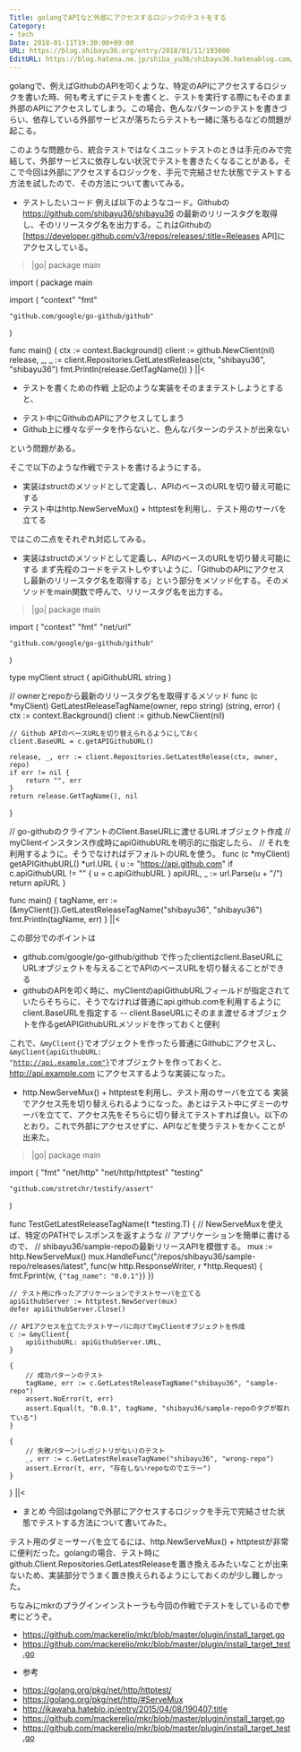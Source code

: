 ```yaml
---
Title: golangでAPIなど外部にアクセスするロジックのテストをする
Category:
- tech
Date: 2018-01-11T19:30:00+09:00
URL: https://blog.shibayu36.org/entry/2018/01/11/193000
EditURL: https://blog.hatena.ne.jp/shiba_yu36/shibayu36.hatenablog.com/atom/entry/8599973812336130331
---
```


golangで、例えばGithubのAPIを叩くような、特定のAPIにアクセスするロジックを書いた時、何も考えずにテストを書くと、テストを実行する際にもそのまま外部のAPIにアクセスしてしまう。この場合、色んなパターンのテストを書きづらい、依存している外部サービスが落ちたらテストも一緒に落ちるなどの問題が起こる。

このような問題から、統合テストではなくユニットテストのときは手元のみで完結して、外部サービスに依存しない状況でテストを書きたくなることがある。そこで今回は外部にアクセスするロジックを、手元で完結させた状態でテストする方法を試したので、その方法について書いてみる。

* テストしたいコード
例えば以下のようなコード。Githubの https://github.com/shibayu36/shibayu36 の最新のリリースタグを取得し、そのリリースタグ名を出力する。これはGithubの[https://developer.github.com/v3/repos/releases/:title=Releases API]にアクセスしている。

>|go|
package main

import (
package main

import (
	"context"
	"fmt"

	"github.com/google/go-github/github"
)

func main() {
	ctx := context.Background()
	client := github.NewClient(nil)
	release, _, _ := client.Repositories.GetLatestRelease(ctx, "shibayu36", "shibayu36")
	fmt.Println(release.GetTagName())
}
||<

* テストを書くための作戦
上記のような実装をそのままテストしようとすると、

- テスト中にGithubのAPIにアクセスしてしまう
- Github上に様々なデータを作らないと、色んなパターンのテストが出来ない

という問題がある。

そこで以下のような作戦でテストを書けるようにする。

- 実装はstructのメソッドとして定義し、APIのベースのURLを切り替え可能にする
- テスト中はhttp.NewServeMux() + httptestを利用し、テスト用のサーバを立てる

ではこの二点をそれぞれ対応してみる。

* 実装はstructのメソッドとして定義し、APIのベースのURLを切り替え可能にする
まず先程のコードをテストしやすいように、「GithubのAPIにアクセスし最新のリリースタグ名を取得する」という部分をメソッド化する。そのメソッドをmain関数で呼んで、リリースタグ名を出力する。

>|go|
package main

import (
	"context"
	"fmt"
	"net/url"

	"github.com/google/go-github/github"
)

type myClient struct {
	apiGithubURL string
}

// ownerとrepoから最新のリリースタグ名を取得するメソッド
func (c *myClient) GetLatestReleaseTagName(owner, repo string) (string, error) {
	ctx := context.Background()
	client := github.NewClient(nil)

	// Github APIのベースURLを切り替えられるようにしておく
	client.BaseURL = c.getAPIGithubURL()

	release, _, err := client.Repositories.GetLatestRelease(ctx, owner, repo)
	if err != nil {
		return "", err
	}
	return release.GetTagName(), nil
}

// go-githubのクライアントのClient.BaseURLに渡せるURLオブジェクト作成
// myClientインスタンス作成時にapiGithubURLを明示的に指定したら、
// それを利用するように。そうでなければデフォルトのURLを使う。
func (c *myClient) getAPIGithubURL() *url.URL {
	u := "https://api.github.com"
	if c.apiGithubURL != "" {
		u = c.apiGithubURL
	}
	apiURL, _ := url.Parse(u + "/")
	return apiURL
}

func main() {
	tagName, err := (&myClient{}).GetLatestReleaseTagName("shibayu36", "shibayu36")
	fmt.Println(tagName, err)
}
||<

この部分でのポイントは
- github.com/google/go-github/github で作ったclientはclient.BaseURLにURLオブジェクトを与えることでAPIのベースURLを切り替えることができる
- githubのAPIを叩く時に、myClientのapiGithubURLフィールドが指定されていたらそちらに、そうでなければ普通にapi.github.comを利用するようにclient.BaseURLを指定する
-- client.BaseURLにそのまま渡せるオブジェクトを作るgetAPIGithubURLメソッドを作っておくと便利

これで、<code>&myClient{}</code>でオブジェクトを作ったら普通にGithubにアクセスし、<code>&myClient{apiGithubURL: "http://api.example.com"}</code>でオブジェクトを作っておくと、http://api.example.com にアクセスするような実装になった。

* http.NewServeMux() + httptestを利用し、テスト用のサーバを立てる
実装でアクセス先を切り替えられるようになった。あとはテスト中にダミーのサーバを立てて、アクセス先をそちらに切り替えてテストすれば良い。以下のとおり。これで外部にアクセスせずに、APIなどを使うテストをかくことが出来た。

>|go|
package main

import (
	"fmt"
	"net/http"
	"net/http/httptest"
	"testing"

	"github.com/stretchr/testify/assert"
)

func TestGetLatestReleaseTagName(t *testing.T) {
	// NewServeMuxを使えば、特定のPATHでレスポンスを返すような
	// アプリケーションを簡単に書けるので、
	// shibayu36/sample-repoの最新リリースAPIを模倣する。
	mux := http.NewServeMux()
	mux.HandleFunc("/repos/shibayu36/sample-repo/releases/latest", func(w http.ResponseWriter, r *http.Request) {
		fmt.Fprint(w, `{"tag_name": "0.0.1"}`)
	})

	// テスト用に作ったアプリケーションでテストサーバを立てる
	apiGithubServer := httptest.NewServer(mux)
	defer apiGithubServer.Close()

	// APIアクセスを立てたテストサーバに向けてmyClientオブジェクトを作成
	c := &myClient{
		apiGithubURL: apiGithubServer.URL,
	}

	{
		// 成功パターンのテスト
		tagName, err := c.GetLatestReleaseTagName("shibayu36", "sample-repo")
		assert.NoError(t, err)
		assert.Equal(t, "0.0.1", tagName, "shibayu36/sample-repoのタグが取れている")
	}

	{
		// 失敗パターン(レポジトリがない)のテスト
		_, err := c.GetLatestReleaseTagName("shibayu36", "wrong-repo")
		assert.Error(t, err, "存在しないrepoなのでエラー")
	}
}
||<

* まとめ
今回はgolangで外部にアクセスするロジックを手元で完結させた状態でテストする方法について書いてみた。

テスト用のダミーサーバを立てるには、http.NewServeMux() + httptestが非常に便利だった。golangの場合、テスト時にgithub.Client.Repositories.GetLatestReleaseを置き換えるみたいなことが出来ないため、実装部分でうまく置き換えられるようにしておくのが少し難しかった。

ちなみにmkrのプラグインインストーラも今回の作戦でテストをしているので参考にどうぞ。
- https://github.com/mackerelio/mkr/blob/master/plugin/install_target.go
- https://github.com/mackerelio/mkr/blob/master/plugin/install_target_test.go

* 参考
- https://golang.org/pkg/net/http/httptest/
- https://golang.org/pkg/net/http/#ServeMux
- http://ikawaha.hateblo.jp/entry/2015/04/08/190407:title
- https://github.com/mackerelio/mkr/blob/master/plugin/install_target.go
- https://github.com/mackerelio/mkr/blob/master/plugin/install_target_test.go
